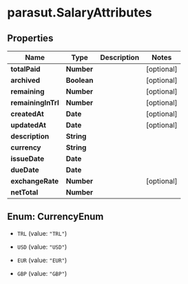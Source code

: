 # parasut.SalaryAttributes

## Properties
Name | Type | Description | Notes
------------ | ------------- | ------------- | -------------
**totalPaid** | **Number** |  | [optional] 
**archived** | **Boolean** |  | [optional] 
**remaining** | **Number** |  | [optional] 
**remainingInTrl** | **Number** |  | [optional] 
**createdAt** | **Date** |  | [optional] 
**updatedAt** | **Date** |  | [optional] 
**description** | **String** |  | 
**currency** | **String** |  | 
**issueDate** | **Date** |  | 
**dueDate** | **Date** |  | 
**exchangeRate** | **Number** |  | [optional] 
**netTotal** | **Number** |  | 


<a name="CurrencyEnum"></a>
## Enum: CurrencyEnum


* `TRL` (value: `"TRL"`)

* `USD` (value: `"USD"`)

* `EUR` (value: `"EUR"`)

* `GBP` (value: `"GBP"`)




